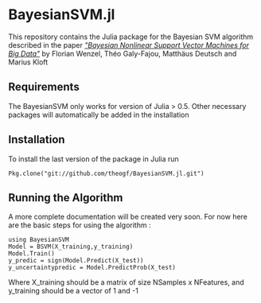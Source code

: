 # BayesianSVM.jl
This repository contains the Julia package for the Bayesian SVM algorithm described in the paper [_"Bayesian Nonlinear Support Vector Machines for Big Data"_](https://arxiv.org/abs/1707.05532) by Florian Wenzel, Théo Galy-Fajou, Matthäus Deutsch and Marius Kloft

## Requirements
The BayesianSVM only works for version of Julia > 0.5.
Other necessary packages will automatically be added in the installation

## Installation
To install the last version of the package in Julia run
```
Pkg.clone("git://github.com/theogf/BayesianSVM.jl.git")
```

## Running the Algorithm
A more complete documentation will be created very soon. For now here are the basic steps for using the algorithm :
```
using BayesianSVM
Model = BSVM(X_training,y_training)
Model.Train()
y_predic = sign(Model.Predict(X_test))
y_uncertaintypredic = Model.PredictProb(X_test)
```
Where X_training should be a matrix of size NSamples x NFeatures, and y_training should be a vector of 1 and -1
